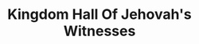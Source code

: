 ---
title: "Kingdom Hall Of Jehovah's Witnesses"
url: /krugersdorp/kingdom-hall-of-jehovahs-witnesses/
shop: Religion
---